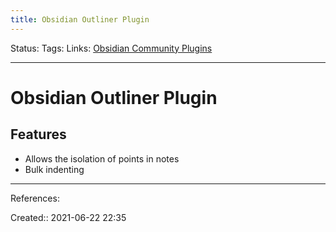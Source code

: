 ```yaml
---
title: Obsidian Outliner Plugin
---
```

Status:
Tags: 
Links: [Obsidian Community Plugins](out/obsidian-community-plugins.md)
___
# Obsidian Outliner Plugin
## Features
- Allows the isolation of points in notes
- Bulk indenting
___
References:

Created:: 2021-06-22 22:35